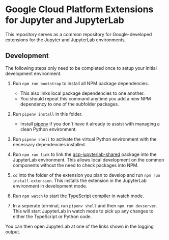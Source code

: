 # Google Cloud Platform Extensions for Jupyter and JupyterLab

This repository serves as a common repository for Google-developed extensions
for the Jupyter and JupyterLab environments.

## Development

The following steps only need to be completed once to setup your initial
development environment.

1. Run `npm run bootstrap` to install all NPM package dependencies.

   - This also links local package dependencies to one another.
   - You should repeat this command anytime you add a new NPM dependency to one
     of the subfolder packages.

1. Run `pipenv install` in this folder.

   - Install [pipenv](https://github.com/pypa/pipenv#installation) if you don't
     have it already to assist with managing a clean Python environment.

1. Run `pipenv shell` to activate the virtual Python environment with the
   necessary dependencies installed.

1. Run `npm run link` to link the [gcp-jupyterlab-shared](./shared/client)
   package into the JupyterLab environment. This allows local development on
   the common components without the need to check packages into NPM.

1. `cd` into the folder of the extension you plan to develop and run
   `npm run install-extension`. This installs the extension in the
   JupyterLab environment in development mode.

1. Run `npm watch` to start the TypeScript compiler in watch mode.

1. In a seperate terminal, run `pipenv shell` and then `npm run devserver`.
   This will start JupyterLab in watch mode to pick up any changes to either the
   TypeScript or Python code.

You can then open JupyterLab at one of the links shown in the logging output.
